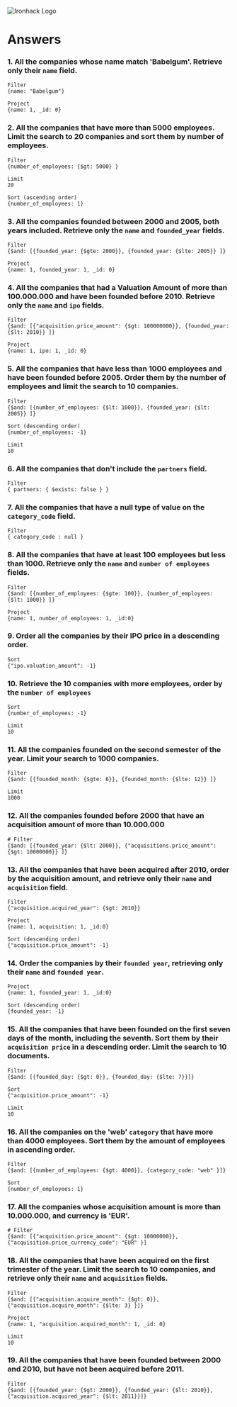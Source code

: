 ![Ironhack Logo](https://i.imgur.com/1QgrNNw.png)

# Answers

### 1. All the companies whose name match 'Babelgum'. Retrieve only their `name` field.
<!-- Your Code Goes Here -->
```
Filter
{name: "Babelgum"}

Project
{name: 1, _id: 0}
```

### 2. All the companies that have more than 5000 employees. Limit the search to 20 companies and sort them by **number of employees**.
<!-- Your Code Goes Here -->
```
Filter
{number_of_employees: {$gt: 5000} }

Limit 
20

Sort (ascending order)
{number_of_employees: 1} 
```

### 3. All the companies founded between 2000 and 2005, both years included. Retrieve only the `name` and `founded_year` fields.
<!-- Your Code Goes Here -->
```
Filter
{$and: [{founded_year: {$gte: 2000}}, {founded_year: {$lte: 2005}} ]}

Project
{name: 1, founded_year: 1, _id: 0}
```

### 4. All the companies that had a Valuation Amount of more than 100.000.000 and have been founded before 2010. Retrieve only the `name` and `ipo` fields.
<!-- Your Code Goes Here -->
```
Filter
{$and: [{"acquisition.price_amount": {$gt: 100000000}}, {founded_year: {$lt: 2010}} ]}

Project
{name: 1, ipo: 1, _id: 0}
```

### 5. All the companies that have less than 1000 employees and have been founded before 2005. Order them by the number of employees and limit the search to 10 companies.
<!-- Your Code Goes Here -->
```
Filter
{$and: [{number_of_employees: {$lt: 1000}}, {founded_year: {$lt: 2005}} ]}

Sort (descending order)
{number_of_employees: -1} 

Limit 
10
```

### 6. All the companies that don't include the `partners` field.
<!-- Your Code Goes Here -->
```
Filter 
{ partners: { $exists: false } }
```

### 7. All the companies that have a null type of value on the `category_code` field.
<!-- Your Code Goes Here -->
```
Filter 
{ category_code : null }
```

### 8. All the companies that have at least 100 employees but less than 1000. Retrieve only the `name` and `number of employees` fields.
<!-- Your Code Goes Here -->
```
Filter
{$and: [{number_of_employees: {$gte: 100}}, {number_of_employees: {$lt: 1000}} ]}

Project 
{name: 1, number_of_employees: 1, _id:0}
```

### 9. Order all the companies by their IPO price in a descending order.
<!-- Your Code Goes Here -->
```
Sort
{"ipo.valuation_amount": -1}
```

### 10. Retrieve the 10 companies with more employees, order by the `number of employees`
<!-- Your Code Goes Here -->
```
Sort
{number_of_employees: -1}

Limit
10
```

### 11. All the companies founded on the second semester of the year. Limit your search to 1000 companies.
<!-- Your Code Goes Here -->
```
Filter
{$and: [{founded_month: {$gte: 6}}, {founded_month: {$lte: 12}} ]}

Limit
1000
```

### 12. All the companies founded before 2000 that have an acquisition amount of more than 10.000.000
<!-- Your Code Goes Here -->
```
# Filter
{$and: [{founded_year: {$lt: 2000}}, {"acquisitions.price_amount": {$gt: 10000000}} ]}
```

### 13. All the companies that have been acquired after 2010, order by the acquisition amount, and retrieve only their `name` and `acquisition` field.
<!-- Your Code Goes Here -->
```
Filter
{"acquisition.acquired_year": {$gt: 2010}}

Project
{name: 1, acquisition: 1, _id:0}

Sort (descending order)
{"acquisition.price_amount": -1}
```

### 14. Order the companies by their `founded year`, retrieving only their `name` and `founded year`.
<!-- Your Code Goes Here -->
```
Project
{name: 1, founded_year: 1, _id:0}

Sort (descending order)
{founded_year: -1}
```

### 15. All the companies that have been founded on the first seven days of the month, including the seventh. Sort them by their `acquisition price` in a descending order. Limit the search to 10 documents.
<!-- Your Code Goes Here -->
```
Filter
{$and: [{founded_day: {$gt: 0}}, {founded_day: {$lte: 7}}]}

Sort
{"acquisition.price_amount": -1}

Limit
10
```

### 16. All the companies on the 'web' `category` that have more than 4000 employees. Sort them by the amount of employees in ascending order.
<!-- Your Code Goes Here -->
```
Filter
{$and: [{number_of_employees: {$gt: 4000}}, {category_code: "web" }]}

Sort
{number_of_employees: 1}
```

### 17. All the companies whose acquisition amount is more than 10.000.000, and currency is 'EUR'.
<!-- Your Code Goes Here -->
```
# Filter
{$and: [{"acquisition.price_amount": {$gt: 10000000}}, {"acquisition.price_currency_code": "EUR" }]
```

### 18. All the companies that have been acquired on the first trimester of the year. Limit the search to 10 companies, and retrieve only their `name` and `acquisition` fields.
<!-- Your Code Goes Here -->
```
Filter
{$and: [{"acquisition.acquire_month": {$gt: 0}}, {"acquisition.acquire_month": {$lte: 3} }]}

Project
{name: 1, "acquisition.acquired_month": 1, _id: 0}

Limit
10
```

### 19. All the companies that have been founded between 2000 and 2010, but have not been acquired before 2011.
<!-- Your Code Goes Here -->
```
Filter
{$and: [{founded_year: {$gt: 2000}}, {founded_year: {$lt: 2010}}, {"acquisition.acquired_year": {$lt: 2011}}]}
```
